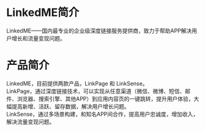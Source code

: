 # LinkedME简介
LinkedME——国内最专业的企业级深度链接服务提供商，致力于帮助APP解决用户增长和流量变现问题。

# 产品简介
LinkedME，目前提供两款产品，LinkPage 和 LinkSense。  
LinkPage，通过深度链接技术，可以实现从任意渠道（微信、微博、短信、邮件、浏览器、搜索引擎、其他APP）到应用内容页的一键跳转，提升用户体验，大幅提高新增、活跃、留存数据，解决用户增长问题。  
LinkSense，通过多场景构建，和知名APP间合作，提高用户忠诚度，增加收入，解决流量变现问题。